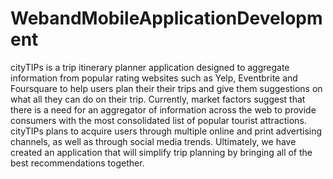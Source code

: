 # WebandMobileApplicationDevelopment
cityTIPs is a trip itinerary planner application designed to aggregate information from popular rating websites such as Yelp, Eventbrite and Foursquare to help users plan their their trips and give them suggestions on what all they can do on their trip. Currently, market factors suggest that there is a need for an aggregator of information across the web to provide consumers with the most consolidated list of popular tourist attractions. cityTIPs plans to acquire users through multiple online and print advertising channels, as well as through social media trends. Ultimately, we have created an application that will simplify trip planning by bringing all of the best recommendations together.
